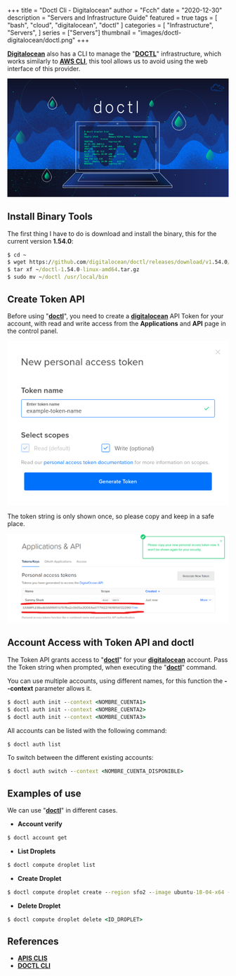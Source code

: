 +++
title = "Doctl Cli - Digitalocean"
author = "Fcch"
date = "2020-12-30"
description = "Servers and Infrastructure Guide"
featured = true
tags = [
    "bash",
    "cloud",
    "digitalocean",
    "doctl"
]
categories = [
    "Infrastructure",
    "Servers",
]
series = ["Servers"]
thumbnail = "images/doctl-digitalocean/doctl.png"
+++

**[Digitalocean](https://digitalocean.com)** also has a CLI to manage the "**[DOCTL](https://www.digitalocean.com/docs/apis-clis/doctl/reference/)**" infrastructure, which works similarly to **[AWS CLI](https://docs.aws.amazon.com/cli/latest/userguide/cli-chap-install.html)**, this tool allows us to avoid using the web interface of this provider.

<!--more-->

![](/images/doctl-digitalocean/doctl.png)

## Install Binary Tools

The first thing I have to do is download and install the binary, this for the current version **1.54.0**:

```cmd
$ cd ~
$ wget https://github.com/digitalocean/doctl/releases/download/v1.54.0/doctl-1.54.0-linux-amd64.tar.gz
$ tar xf ~/doctl-1.54.0-linux-amd64.tar.gz
$ sudo mv ~/doctl /usr/local/bin
```

## Create Token API

Before using "**[doctl](https://www.digitalocean.com/docs/apis-clis/doctl/reference/)**", you need to create a **[digitalocean](https://digitalocean.com)** API Token for your account, with read and write access from the **Applications** and **API** page in the control panel.

![](/images/doctl-digitalocean/token-api-name.png)

The token string is only shown once, so please copy and keep in a safe place.

![](/images/doctl-digitalocean/token-api-value.png)

## Account Access with Token API and doctl

The Token API grants access to "**[doctl](https://www.digitalocean.com/docs/apis-clis/doctl/reference/)**" for your **[digitalocean](https://digitalocean.com)** account. Pass the Token string when prompted, when executing the "**[doctl](https://www.digitalocean.com/docs/apis-clis/doctl/reference/)**" command.

You can use multiple accounts, using different names, for this function the **--context** parameter allows it.

```cmd
$ doctl auth init --context <NOMBRE_CUENTA1>
$ doctl auth init --context <NOMBRE_CUENTA2>
$ doctl auth init --context <NOMBRE_CUENTA3>
```

All accounts can be listed with the following command:

```cmd
$ doctl auth list
```

To switch between the different existing accounts:

```cmd
$ doctl auth switch --context <NOMBRE_CUENTA_DISPONIBLE>
```

## Examples of use

We can use "**[doctl](https://www.digitalocean.com/docs/apis-clis/doctl/reference/)**" in different cases.

- **Account verify** 

```cmd
$ doctl account get
```

- **List Droplets**

```cmd
$ doctl compute droplet list
```

- **Create Droplet**

```cmd
$ doctl compute droplet create --region sfo2 --image ubuntu-18-04-x64 --size s-1vcpu-1gb <NOMBRE_DROPLET>
```

- **Delete Droplet**

```cmd
$ doctl compute droplet delete <ID_DROPLET>
```

## References

- [**APIS CLIS**](https://www.digitalocean.com/docs/apis-clis/)
- [**DOCTL CLI**](https://www.digitalocean.com/docs/apis-clis/doctl/)
